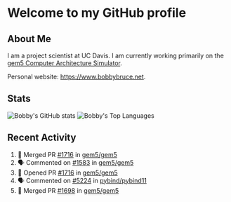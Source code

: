 # Welcome to my GitHub profile

## About Me

I am a project scientist at UC Davis. I am currently working primarily on the [gem5 Computer Architecture Simulator](https://github.com/gem5).

Personal website: <https://www.bobbybruce.net>.

## Stats

![Bobby's GitHub stats](https://github-readme-stats.vercel.app/api?username=bobbyrbruce&show_icons=true&theme=responsive&include_all_commits=true&count_private=true&show=reviews&disable_animations=true)
![Bobby's Top Languages ](https://github-readme-stats.vercel.app/api/top-langs/?username=bobbyrbruce&layout=compact&theme=responsive&count_private=true&langs_count=10&disable_animations=true)

## Recent Activity

<!--START_SECTION:activity-->
1. 🎉 Merged PR [#1716](https://github.com/gem5/gem5/pull/1716) in [gem5/gem5](https://github.com/gem5/gem5)
2. 🗣 Commented on [#1583](https://github.com/gem5/gem5/pull/1583#issuecomment-2439788333) in [gem5/gem5](https://github.com/gem5/gem5)
3. 💪 Opened PR [#1716](https://github.com/gem5/gem5/pull/1716) in [gem5/gem5](https://github.com/gem5/gem5)
4. 🗣 Commented on [#5224](https://github.com/pybind/pybind11/issues/5224#issuecomment-2438709254) in [pybind/pybind11](https://github.com/pybind/pybind11)
5. 🎉 Merged PR [#1698](https://github.com/gem5/gem5/pull/1698) in [gem5/gem5](https://github.com/gem5/gem5)
<!--END_SECTION:activity-->
